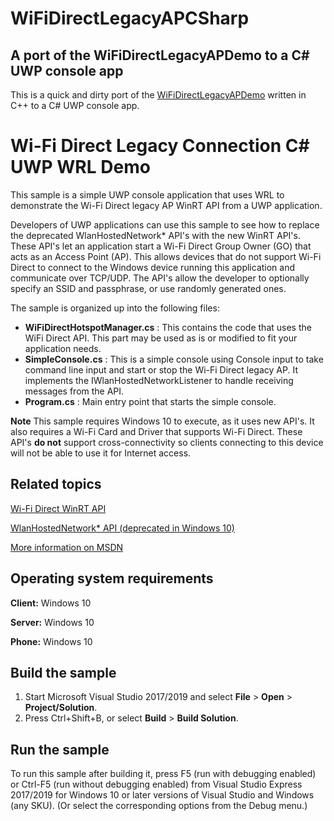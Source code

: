 # WiFiDirectLegacyAPCSharp

## A port of the WiFiDirectLegacyAPDemo to a C# UWP console app

This is a quick and dirty port of the <a href="https://github.com/microsoft/Windows-classic-samples/tree/master/Samples/WiFiDirectLegacyAP" target="_blank">WiFiDirectLegacyAPDemo</a> written in C++ to a C# UWP console app.  


Wi-Fi Direct Legacy Connection C# UWP WRL Demo
===========================================

This sample is a simple UWP console application that uses WRL to demonstrate the Wi-Fi Direct legacy AP WinRT API from a UWP application.

Developers of UWP applications can use this sample to see how to replace the deprecated WlanHostedNetwork* API's with the new WinRT API's. These API's let an application start a Wi-Fi Direct Group Owner (GO) that acts as an Access Point (AP). This allows devices that do not support Wi-Fi Direct to connect to the Windows device running this application and communicate over TCP/UDP. The API's allow the developer to optionally specify an SSID and passphrase, or use randomly generated ones.

The sample is organized up into the following files:

- **WiFiDirectHotspotManager.cs** : This contains the code that uses the WiFi Direct API. This part may be used as is or modified to fit your application needs.
- **SimpleConsole.cs** : This is a simple console using Console input to take command line input and start or stop the Wi-Fi Direct legacy AP. It implements the IWlanHostedNetworkListener to handle receiving messages from the API.
- **Program.cs** : Main entry point that starts the simple console.

**Note** This sample requires Windows 10 to execute, as it uses new API's. It also requires a Wi-Fi Card and Driver that supports Wi-Fi Direct. These API's **do not** support cross-connectivity so clients connecting to this device will not be able to use it for Internet access.


Related topics
--------------

[Wi-Fi Direct WinRT API](https://msdn.microsoft.com/en-us/library/windows.devices.wifidirect.aspx)

[WlanHostedNetwork* API (deprecated in Windows 10)](https://msdn.microsoft.com/en-us/library/windows/desktop/dd815243.aspx)

[More information on MSDN](https://msdn.microsoft.com/en-us/library/windows/hardware/mt244265(v=vs.85).aspx)

Operating system requirements
-----------------------------

**Client:** Windows 10

**Server:** Windows 10

**Phone:**  Windows 10

Build the sample
----------------

1. Start Microsoft Visual Studio 2017/2019 and select **File** \> **Open** \> **Project/Solution**.
2. Press Ctrl+Shift+B, or select **Build** \> **Build Solution**. 

Run the sample
--------------

To run this sample after building it, press F5 (run with debugging enabled) or Ctrl-F5 (run without debugging enabled) from Visual Studio Express 2017/2019 for Windows 10 or later versions of Visual Studio and Windows (any SKU). (Or select the corresponding options from the Debug menu.)
